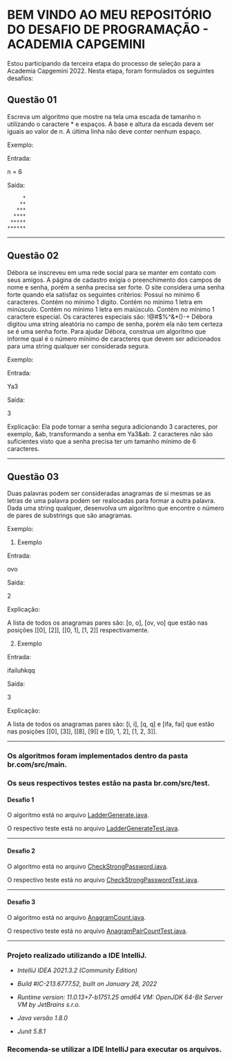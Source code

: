 # BEM VINDO AO MEU REPOSITÓRIO DO DESAFIO DE PROGRAMAÇÃO - ACADEMIA CAPGEMINI

Estou participando da terceira etapa do processo de seleção para a Academia Capgemini 2022. Nesta etapa, foram formulados os seguintes desafios:

## Questão 01

Escreva um algoritmo que mostre na tela uma escada de tamanho n utilizando o caractere * e espaços. A base e altura da escada devem ser iguais ao valor de n. A última linha não deve conter nenhum espaço.

Exemplo:

Entrada:

n = 6

Saída:

         *
        **
       ***
      ****
     *****
    ******



____________________________________________

## Questão 02

Débora se inscreveu em uma rede social para se manter em contato com seus amigos. A página de cadastro exigia o preenchimento dos campos de nome e senha, porém a senha precisa ser forte. O site considera uma senha forte quando ela satisfaz os seguintes critérios:
Possui no mínimo 6 caracteres.
Contém no mínimo 1 digito.
Contém no mínimo 1 letra em minúsculo.
Contém no mínimo 1 letra em maiúsculo.
Contém no mínimo 1 caractere especial. Os caracteres especiais são: !@#$%^&*()-+
Débora digitou uma string aleatória no campo de senha, porém ela não tem certeza se é uma senha forte. Para ajudar Débora, construa um algoritmo que informe qual é o número mínimo de caracteres que devem ser adicionados para uma string qualquer ser considerada segura.

Exemplo:

Entrada:

Ya3

Saída:

3

Explicação:
Ela pode tornar a senha segura adicionando 3 caracteres, por exemplo, &ab, transformando a senha em Ya3&ab. 2 caracteres não são suficientes visto que a senha precisa ter um tamanho mínimo de 6 caracteres.

____________________________________________

## Questão 03
Duas palavras podem ser consideradas anagramas de si mesmas se as letras de uma palavra podem ser realocadas para formar a outra palavra. Dada uma string qualquer, desenvolva um algoritmo que encontre o número de pares de substrings que são anagramas.

Exemplo:

1) Exemplo 

Entrada:

ovo

Saída:

2

Explicação:

A lista de todos os anagramas pares são: [o, o], [ov, vo] que estão nas posições [[0], [2]], [[0, 1], [1, 2]] respectivamente. 


2) Exemplo

Entrada:

ifailuhkqq

Saída:

3

Explicação:

A lista de todos os anagramas pares são: [i, i], [q, q] e [ifa, fai] que estão nas posições [[0], [3]], [[8],  [9]] e [[0, 1, 2], [1, 2, 3]].

____________________________________________

### Os algoritmos foram implementados dentro da pasta br.com/src/main.
### Os seus respectivos testes estão na pasta br.com/src/test.

#### Desafio 1

O algoritmo está no arquivo <a href="br.com/src/main/LadderGenerate.java" margin="0 20" borderRadius="10px">LadderGenerate.java</a>.

O respectivo teste está no arquivo <a href="br.com/src/test/LadderGenerateTest.java" margin="0 20" borderRadius="10px">LadderGenerateTest.java</a>.


____________________________________________

#### Desafio 2

O algoritmo está no arquivo <a href="br.com/src/main/CheckStrongPassword.java" margin="0 20" borderRadius="10px">CheckStrongPassword.java</a>.

O respectivo teste está no arquivo <a href="br.com/src/test/CheckStrongPasswordTest.java" margin="0 20" borderRadius="10px">CheckStrongPasswordTest.java</a>.

____________________________________________

#### Desafio 3

O algoritmo está no arquivo <a href="br.com/src/main/AnagramCount.java" margin="0 20" borderRadius="10px">AnagramCount.java</a>.

O respectivo teste está no arquivo <a href="br.com/src/test/AnagramPairCountTest.java" margin="0 20" borderRadius="10px">AnagramPairCountTest.java</a>.

____________________________________________

### Projeto realizado utilizando a IDE IntelliJ.
- _IntelliJ IDEA 2021.3.2 (Community Edition)_

- _Build #IC-213.6777.52, built on January 28, 2022_

- _Runtime version: 11.0.13+7-b1751.25 amd64 VM: OpenJDK 64-Bit Server VM by JetBrains s.r.o._

- _Java versão 1.8.0_

- _Junit 5.8.1_

### Recomenda-se utilizar a IDE IntelliJ para executar os arquivos.
